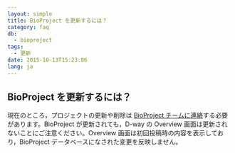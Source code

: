 ```yaml
---
layout: simple
title: BioProject を更新するには？
category: faq
db:
  - bioproject
tags: 
  - 更新
date: 2015-10-13T15:23:06
lang: ja
---
```


## BioProject を更新するには？

<p>現在のところ，プロジェクトの更新や削除は <a href="/contact-ddbj.html">BioProject チームに連絡</a>する必要があります。BioProject が更新されても，D-way の Overview 画面は更新されないことにご注意ください。Overview 画面は初回投稿時の内容を表示しており，BioProject データベースになされた変更を反映しません。</p>
